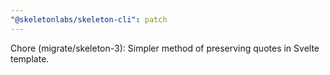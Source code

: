 ```yaml
---
"@skeletonlabs/skeleton-cli": patch
---
```


Chore (migrate/skeleton-3): Simpler method of preserving quotes in Svelte template.

